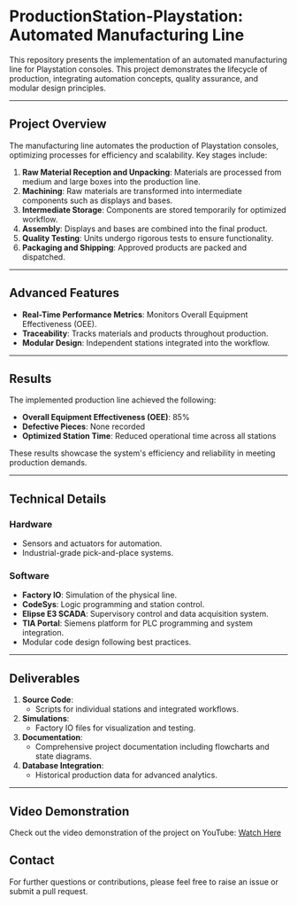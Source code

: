 # ProductionStation-Playstation: Automated Manufacturing Line

This repository presents the implementation of an automated manufacturing line for Playstation consoles. This project demonstrates the lifecycle of production, integrating automation concepts, quality assurance, and modular design principles.

---

## Project Overview

The manufacturing line automates the production of Playstation consoles, optimizing processes for efficiency and scalability. Key stages include:

1. **Raw Material Reception and Unpacking**: Materials are processed from medium and large boxes into the production line.
2. **Machining**: Raw materials are transformed into intermediate components such as displays and bases.
3. **Intermediate Storage**: Components are stored temporarily for optimized workflow.
4. **Assembly**: Displays and bases are combined into the final product.
5. **Quality Testing**: Units undergo rigorous tests to ensure functionality.
6. **Packaging and Shipping**: Approved products are packed and dispatched.

---

## Advanced Features

- **Real-Time Performance Metrics**: Monitors Overall Equipment Effectiveness (OEE).
- **Traceability**: Tracks materials and products throughout production.
- **Modular Design**: Independent stations integrated into the workflow.

---

## Results

The implemented production line achieved the following:

- **Overall Equipment Effectiveness (OEE)**: 85%
- **Defective Pieces**: None recorded
- **Optimized Station Time**: Reduced operational time across all stations

These results showcase the system's efficiency and reliability in meeting production demands.

---

## Technical Details

### Hardware
- Sensors and actuators for automation.
- Industrial-grade pick-and-place systems.

### Software
- **Factory IO**: Simulation of the physical line.
- **CodeSys**: Logic programming and station control.
- **Elipse E3 SCADA**: Supervisory control and data acquisition system.
- **TIA Portal**: Siemens platform for PLC programming and system integration.
- Modular code design following best practices.

---

## Deliverables

1. **Source Code**:
   - Scripts for individual stations and integrated workflows.
2. **Simulations**:
   - Factory IO files for visualization and testing.
3. **Documentation**:
   - Comprehensive project documentation including flowcharts and state diagrams.
4. **Database Integration**:
   - Historical production data for advanced analytics.

---

## Video Demonstration

Check out the video demonstration of the project on YouTube: [Watch Here](https://youtu.be/d56pVB7cSeo)

## Contact

For further questions or contributions, please feel free to raise an issue or submit a pull request.

